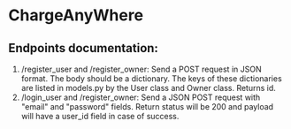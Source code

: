 # ChargeAnyWhere

## Endpoints documentation:
1) /register_user and /register_owner: Send a POST request in JSON format. The body should be a dictionary. The keys of these dictionaries are listed in models.py by the User class and Owner class. Returns id.
2) /login_user and /register_owner: Send a JSON POST request with "email" and "password" fields. Return status will be 200 and payload will have a user_id field in case of success.